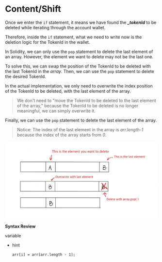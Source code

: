 # Content/Shift

Once we enter the `if` statement, it means we have found the ***_tokenId*** to be deleted while iterating through the account wallet.

Therefore, inside the `if` statement, what we need to write now is the deletion logic for the TokenId in the wallet.

In Solidity, we can only use the `pop` statement to delete the last element of an array. However, the element we want to delete may not be the last one.

To solve this, we can swap the position of the TokenId to be deleted with the last TokenId in the *array*. Then, we can use the `pop` statement to delete the desired TokenId.

In the actual implementation, we only need to overwrite the index position of the TokenId to be deleted, with the last element of the array.

> We don't need to "move the TokenId to be deleted to the last element of the array," because the TokenId to be deleted is no longer meaningful, we can simply overwrite it.
> 

Finally, we can use the `pop` statement to delete the last element of the array.

> Notice: The index of the last element in the array is *arr.length-1* because the index of the array starts from *0*.
> 

![Untitled](./img/2-1.png)

**Syntax Review**

variable

- hint
    
    ```solidity
    arr[i] = arr[arr.length - 1];
    ```
    
